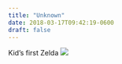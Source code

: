 ```yaml
---
title: "Unknown"
date: 2018-03-17T09:42:19-0600
draft: false
---
```


Kid’s first Zelda
![](/images/2018/8d1bf2a4cb.jpg)

